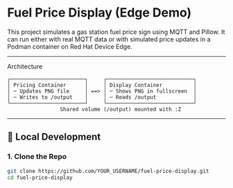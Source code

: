 # Fuel Price Display (Edge Demo)

This project simulates a gas station fuel price sign using MQTT and Pillow. It can run either with real MQTT data or with simulated price updates in a Podman container on Red Hat Device Edge.

---
Architecture
```
┌────────────────────────┐     ┌────────────────────────────┐
│ Pricing Container      │     │ Display Container          │
│ ─ Updates PNG file     │ ==> │ ─ Shows PNG in fullscreen  │
│ ─ Writes to /output    │     │ ─ Reads /output            │
└────────────────────────┘     └────────────────────────────┘
                 Shared volume (/output) mounted with :Z
```





---

## 🔧 Local Development

### 1. Clone the Repo

```bash
git clone https://github.com/YOUR_USERNAME/fuel-price-display.git
cd fuel-price-display

